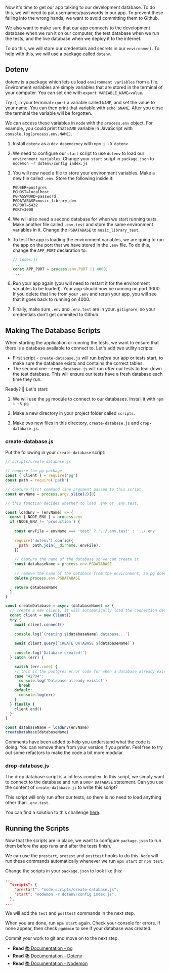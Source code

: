 Now it's time to get our app talking to our development database. To do this, we will need to put usernames/passwords in our app. To prevent these falling into the wrong hands, we want to avoid committing them to Github.

We also want to make sure that our app connects to the development database when we run it on our computer, the test database when we run the tests, and the live database when we deploy it to the internet.

To do this, we will store our credentials and secrets in our `environment`. To help with this, we will use a package called `dotenv`.

## Dotenv

dotenv is a package which lets us load `environment variables` from a file. Environment variables are simply variables that are stored in the terminal of your computer. You can set one with `export VARIABLE_NAME=value`.

Try it, in your terminal `export` a variable called `NAME`, and set the value to your name. You can then print that variable with `echo $NAME`. After you close the terminal the variable will be forgotten.

We can access these variables in `node` with the `process.env` object. For example, you could print that `NAME` variable in JavaScript with `console.log(process.env.NAME)`.

1. Install `dotenv` as a `dev dependency` with `npm i -D dotenv`

1. We need to configure our `start` script to use `dotenv` to load our `environment variables`. Change your `start` script in `package.json` to `nodemon -r dotenv/config index.js`

1. You will now need a file to store your environment variables. Make a new file called `.env`. Store the following inside it:

    ```
    PGUSER=postgres
    PGHOST=localhost
    PGPASSWORD=password
    PGDATABASE=music_library_dev
    PGPORT=5432
    PORT=3000
    ```

1. We will also need a second database for when we start running tests. Make another file called `.env.test` and store the same environment variables in it. Change the `PGDATABASE` to `music_library_test`.

1. To test the app is loading the environment variables, we are going to run the app on the port that we have stored in the `.env` file. To do this, change the `APP_PORT` declaration to:

    ```js
    // index.js
    ...
    const APP_PORT = process.env.PORT || 4000;
    ...
    ```

1. Run your app again (you will need to restart it for the environment variables to be loaded). Your app should now be running on port 3000. If you delete that line from your `.env` and rerun your app, you will see that it goes back to running on 4000.

1. Finally, make sure `.env` and `.env.test` are in your`.gitignore`, so your credentials don't get commited to Github.

## Making The Database Scripts

When starting the application or running the tests, we want to ensure that there is a database available to connect to. Let's add two utility scripts:

- First script - `create-database.js` will run *before* our app or tests start, to make sure the database exists and contains the correct tables.
- The second one - `drop-database.js` will run *after* our tests to tear down the test database. This will ensure our tests have a fresh database each time they run.

Ready? 🚀 Let's start: 

1. We will use the `pg` module to connect to our databases. Install it with `npm i -S pg`

1. Make a new directory in your project folder called `scripts`.

1. Make two new files in this directory, `create-database.js` and `drop-database.js`.

### create-database.js

Put the following in your `create-database` script:

```js
// scripts/create-database.js

// require the pg package
const { Client } = require('pg')
const path = require('path')

// capture first command line argument passed to this script
const envName = process.argv.slice(2)[0]

// this function decides whether to load .env or .env.test.

const loadEnv = (envName) => {
  const { NODE_ENV } = process.env
  if (NODE_ENV != 'production') {
  
    const envFile = envName === 'test' ? '../.env.test' : '../.env'
    
    require('dotenv').config({
      path: path.join(__dirname, envFile),
    })
  
    // capture the name of the database so we can create it
    const databaseName = process.env.PGDATABASE
  
    // remove the name of the database from the environment, so pg doesn't try to connect to a db which doesn't exist yet
    delete process.env.PGDATABASE

    return databaseName
  }
}

const createDatabase = async (databaseName) => {
  // create a new client, it will automatically load the connection details from process.env
  const client = new Client()
  try {
    await client.connect()
  
    console.log(`Creating ${databaseName} database...`)
  
    await client.query(`CREATE DATABASE ${databaseName}`)
  
    console.log('Database created!')
  } catch (err) {

    switch (err.code) {
    // this is the postgres error code for when a database already exists. You could store this in a constant to make the code more readable
    case "42P04":
      console.log('Database already exists!')
      break
    default:
      console.log(err)
    }
  } finally {
    client.end()
  }
}

const databaseName = loadEnv(envName)
createDatabase(databaseName)
```

Comments have been added to help you understand what the code is doing. You can remove them from your version if you prefer. Feel free to try out some refactors to make the code a bit more modular.

### drop-database.js

The drop database script is a lot less complex. In this script, we simply want to connect to the database and run a `DROP DATABASE` statement. Can you use the content of `create-database.js` to write this script?

This script will only run after our tests, so there is no need to load anything other than `.env.test`.

You can find a solution to this challenge [here](https://hackmd.io/lz-IQtL9RaKUrzOUkabwBg).

## Running the Scripts

Now that the scripts are in place, we want to configure `package.json` to run them before the app runs and after the tests finish.

We can use the `prestart`, `pretest` and `posttest` hooks to do this. `Node` will run these commands automatically whenever we run `npm start` or `npm test`.

Change the scripts in your `package.json` to look like this:

```json
...
  "scripts": {
    "prestart": "node scripts/create-database.js",
    "start": "nodemon -r dotenv/config index.js",
  },
...
```

We will add the `test` and `posttest` commands in the next step.

When you are done, run `npm start` again. Check your console for errors. If none appear, then check `pgAdmin` to see if your database was created.

Commit your work to git and move on to the next step.

- **Read** [:books: Documentation - pg](https://node-postgres.com/)
- **Read** [:books: Documentation - Dotenv](https://github.com/motdotla/dotenv)
- **Read** [:books: Documentation - Nodemon](https://www.npmjs.com/package/nodemon)

